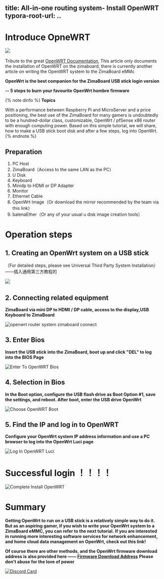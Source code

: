 title: All-in-one routing system- Install OpenWRT
typora-root-url: ..
---

# Introduce OpneWRT

![](\../images/All_in_one_routing_All-in-one%20routing%20system-OpenWRT/openwrt-logo.svg)

Tribute to the great [OpenWRT Documentation](https://oldwiki.archive.openwrt.org/start), This article only documents the installation of OpenWRT on the zimaboard, there is currently another article on writing the OpenWRT system to the ZimaBoard eMMc

**OpenWrt is the best companion for the ZimaBoard USB stick login version**

**-- 5 steps to burn your favourite OpenWrt hombre firmware**

{% note dinfo %}
**Topics**

With a performance between Raspberry Pi and MicroServer and a price positioning, the best use of the ZimaBoard for many gamers is undoubtedly to be a hundred-dollar class, customizable, OpenWrt / pfSense x86 router with enough computing power.
Based on this simple tutorial, we will share, how to make a USB stick boot disk and after a few steps, log into OpenWrt.
{% endnote %}

## **Preparation**

1. PC Host
2. ZimaBoard（Access to the same LAN as the PC）
3. U Disk
4. Keyboard 
5. Minidp to HDMI or DP Adapter
6. Monitor
7. Ethernet Cable 
8. OpenWrt Image（Or download the mirror recommended by the team via this link）
9. balenaEther（Or any of your usual u disk image creation tools）

# Operation steps

## 1. Creating an OpenWrt system on a USB stick
（For detailed steps, please see Universal Third Party System Installation）——插入通用第三方教程的

![](\../images/All_in_one_routing_All-in-one%20routing%20system-OpenWRT/install-openwrt-router-system-creat-mirror.png)

## 2. Connecting related equipment

**ZimaBoard via mini DP to HDMI / DP cable, access to the display,USB Keyboard to ZimaBoard**

![openwrt router system zimaboard connect](\../images/All_in_one_routing_All-in-one%20routing%20system-OpenWRT/install-openwrt-router-system-zimaboard-connect.png)

## 3. Enter Bios
**Insert the USB stick into the ZimaBoard, boot up and click "DEL" to log into the BIOS Page**

![Enter To OpenWRT Bios](\../images/All_in_one_routing_All-in-one%20routing%20system-OpenWRT/install-openwrt-router-system-enter-to-bios.png)

## 4. Selection in Bios
**In the Boot option, configure the USB flash drive as Boot Option #1, save the settings, and reboot. After boot, enter the USB drive OpenWrt**

![Choose OpenWRT Boot](\../images/All_in_one_routing_All-in-one%20routing%20system-OpenWRT/install-openwrt-router-system-choose-boot.png)

## 5. Find the IP and log in to OpenWRT
**Configure your OpenWrt system IP address information and use a PC browser to log into the OpenWrt Luci page**

![Log In OpenWRT Luci](\../images/All_in_one_routing_All-in-one%20routing%20system-OpenWRT/install-openwrt-router-system-enter-openwrt-luci.png)

# Successful login ！！！！

![Complete Install OpenWRT](\../images/All_in_one_routing_All-in-one%20routing%20system-OpenWRT/install-openwrt-router-system-complete-install-openwrt.jpeg)

# Summary
**Getting OpenWrt to run on a USB stick is a relatively simple way to do it. But as an aspiring gamer, if you wish to write your OpenWrt system to a ZimaBoard eMMC, you can refer to the next tutorial.**
**If you are interested in running more interesting software services for network enhancement, and home cloud data management on OpenWrt, check out this link!**

**Of course there are other methods, and the OpenWrt firmware download address is also provided here —— [Firmware Download Address](https://supes.top/?version=22.03&target=x86%2F64&id=generic)**
**Please don't abuse for the love of power**

[![Discord Card](https://discordapp.com/api/guilds/884667213326463016/widget.png?style=banner2)](https://discord.gg/knqAbbBbeX)